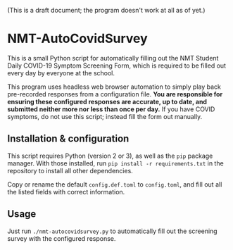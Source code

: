 (This is a draft document; the program doesn't work at all as of yet.)

# NMT-AutoCovidSurvey

This is a small Python script for automatically filling out the NMT
Student Daily COVID-19 Symptom Screening Form, which is required to be
filled out every day by everyone at the school.

This program uses headless web browser automation to simply play back
pre-recorded responses from a configuration file. **You are responsible
for ensuring these configured responses are accurate, up to date, and
submitted neither more nor less than once per day.** If you have COVID
symptoms, do not use this script; instead fill the form out manually.

## Installation & configuration

This script requires Python (version 2 or 3), as well as the
`pip` package manager. With those installed, run `pip install -r
requirements.txt` in the repository to install all other dependencies.

Copy or rename the default `config.def.toml` to `config.toml`, and fill
out all the listed fields with correct information.

## Usage

Just run `./nmt-autocovidsurvey.py` to automatically fill out the
screening survey with the configured response.
